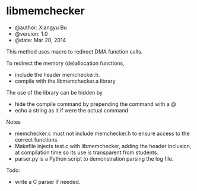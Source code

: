 libmemchecker
===============

* @author:	Xiangyu Bu
* @version: 1.0
* @date: Mar 20, 2014

This method uses macro to redirect DMA function calls.

To redirect the memory (de)allocation functions, 
 - include the header memchecker.h.
 - compile with the libmemchecker.a library
 
The use of the library can be hidden by
 - hide the compile command by prepending the command with a @
 - echo a string as it if were the actual command

Notes
 * memchecker.c must not include memchecker.h to ensure access to the correct functions.
 * Makefile injects test.c with libmemchecker, adding the header inclusion, at compilation time so its use is transparent from students.
 * parser.py is a Python script to demonstration parsing the log file.

Todo:
 * write a C parser if needed.
